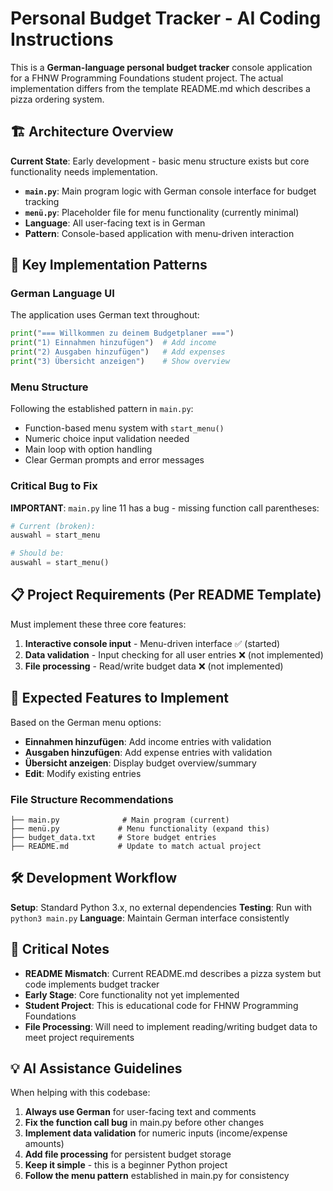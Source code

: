 # Personal Budget Tracker - AI Coding Instructions

This is a **German-language personal budget tracker** console application for a FHNW Programming Foundations student project. The actual implementation differs from the template README.md which describes a pizza ordering system.

## 🏗️ Architecture Overview

**Current State**: Early development - basic menu structure exists but core functionality needs implementation.

- **`main.py`**: Main program logic with German console interface for budget tracking
- **`menü.py`**: Placeholder file for menu functionality (currently minimal)
- **Language**: All user-facing text is in German
- **Pattern**: Console-based application with menu-driven interaction

## 🔧 Key Implementation Patterns

### German Language UI
The application uses German text throughout:
```python
print("=== Willkommen zu deinem Budgetplaner ===")
print("1) Einnahmen hinzufügen")  # Add income
print("2) Ausgaben hinzufügen")   # Add expenses
print("3) Übersicht anzeigen")    # Show overview
```

### Menu Structure
Following the established pattern in `main.py`:
- Function-based menu system with `start_menu()`
- Numeric choice input validation needed
- Main loop with option handling
- Clear German prompts and error messages

### Critical Bug to Fix
**IMPORTANT**: `main.py` line 11 has a bug - missing function call parentheses:
```python
# Current (broken):
auswahl = start_menu

# Should be:
auswahl = start_menu()
```

## 📋 Project Requirements (Per README Template)

Must implement these three core features:
1. **Interactive console input** - Menu-driven interface ✅ (started)
2. **Data validation** - Input checking for all user entries ❌ (not implemented)
3. **File processing** - Read/write budget data ❌ (not implemented)

## 🎯 Expected Features to Implement

Based on the German menu options:
- **Einnahmen hinzufügen**: Add income entries with validation
- **Ausgaben hinzufügen**: Add expense entries with validation  
- **Übersicht anzeigen**: Display budget overview/summary
- **Edit**: Modify existing entries

### File Structure Recommendations
```
├── main.py              # Main program (current)
├── menü.py             # Menu functionality (expand this)
├── budget_data.txt     # Store budget entries
├── README.md           # Update to match actual project
```

## 🛠️ Development Workflow

**Setup**: Standard Python 3.x, no external dependencies
**Testing**: Run with `python3 main.py`
**Language**: Maintain German interface consistently

## 🚨 Critical Notes

- **README Mismatch**: Current README.md describes a pizza system but code implements budget tracker
- **Early Stage**: Core functionality not yet implemented
- **Student Project**: This is educational code for FHNW Programming Foundations
- **File Processing**: Will need to implement reading/writing budget data to meet project requirements

## 💡 AI Assistance Guidelines

When helping with this codebase:
1. **Always use German** for user-facing text and comments
2. **Fix the function call bug** in main.py before other changes
3. **Implement data validation** for numeric inputs (income/expense amounts)
4. **Add file processing** for persistent budget storage
5. **Keep it simple** - this is a beginner Python project
6. **Follow the menu pattern** established in main.py for consistency